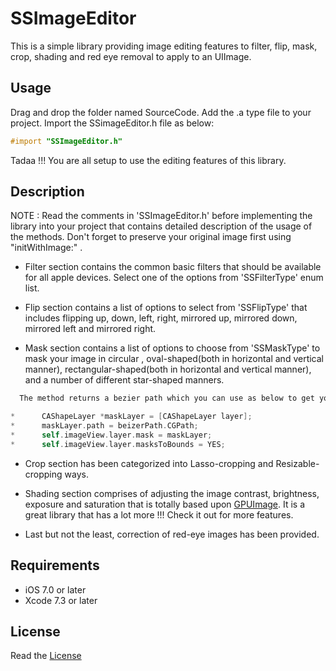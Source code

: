 # SSImageEditor
  
  This is a simple library providing image editing features to filter, flip, mask, crop, shading and red eye removal to apply to an UIImage.

## Usage

  Drag and drop the folder named SourceCode. Add the .a type file to your project. Import the SSimageEditor.h file as below: 
  ```objective-c
  #import "SSImageEditor.h"
  ```
  Tadaa !!! You are all setup to use the editing features of this library.

## Description

  NOTE : Read the comments in 'SSImageEditor.h' before implementing the library into your project that contains detailed description of the usage of the methods.
         Don't forget to preserve your original image first using "initWithImage:" .
  
  * Filter section contains the common basic filters that should be available for all apple devices. Select one of the options from 'SSFilterType' enum list.
  
  * Flip section contains a list of options to select from 'SSFlipType' that includes flipping up, down, left, right, mirrored up, mirrored down, mirrored left and mirrored right.
  
  * Mask section contains a list of options to choose from 'SSMaskType' to mask your image in circular , oval-shaped(both in horizontal and vertical manner), rectangular-shaped(both in horizontal and vertical manner), and a number of different star-shaped manners.
  ```objective-c
    The method returns a bezier path which you can use as below to get your masked image.
 
 *      CAShapeLayer *maskLayer = [CAShapeLayer layer];
 *      maskLayer.path = beizerPath.CGPath;
 *      self.imageView.layer.mask = maskLayer;
 *      self.imageView.layer.masksToBounds = YES;
  ```
  
  * Crop section has been categorized into Lasso-cropping and Resizable-cropping ways.
  
  * Shading section comprises of adjusting the image contrast, brightness, exposure and saturation that is totally based upon [GPUImage](https://github.com/BradLarson/GPUImage). It is a great library that has a lot more !!! Check it out for more features.
  
  * Last but not the least, correction of red-eye images has been provided.
  
## Requirements

- iOS 7.0 or later
- Xcode 7.3 or later

## License

 Read the [License](https://github.com/SushreeSwagatika/SSImageEditor/blob/master/LICENSE.md)

